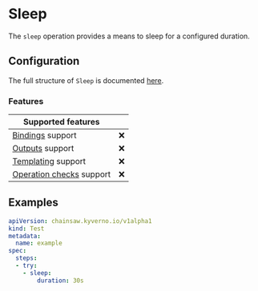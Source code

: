 # Sleep

The `sleep` operation provides a means to sleep for a configured duration.

## Configuration

The full structure of `Sleep` is documented [here](../reference/apis/chainsaw.v1alpha1.md#chainsaw-kyverno-io-v1alpha1-Sleep).

### Features

| Supported features                                 |                    |
|----------------------------------------------------|:------------------:|
| [Bindings](../general/bindings.md) support         | :x:                |
| [Outputs](../general/outputs.md) support           | :x:                |
| [Templating](../general/templating.md) support     | :x:                |
| [Operation checks](../general/checks.md) support   | :x:                |

## Examples

```yaml
apiVersion: chainsaw.kyverno.io/v1alpha1
kind: Test
metadata:
  name: example
spec:
  steps:
  - try:
    - sleep:
        duration: 30s
```
